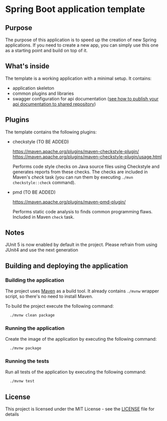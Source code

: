 # Spring Boot application template

## Purpose

The purpose of this application is to speed up the creation of new Spring applications. If you need to create a new app, you can
simply use this one as a starting point and build on top of it.

## What's inside

The template is a working application with a minimal setup. It contains:
 * application skeleton
 * common plugins and libraries
 * swagger configuration for api documentation ([see how to publish your api documentation to shared repository](https://github.com/hmcts/reform-api-docs#publish-swagger-docs))

## Plugins

The template contains the following plugins:

  * checkstyle (TO BE ADDED)

    https://maven.apache.org/plugins/maven-checkstyle-plugin/
    https://maven.apache.org/plugins/maven-checkstyle-plugin/usage.html

    Performs code style checks on Java source files using Checkstyle and generates reports from these checks.
    The checks are included in Maven's *check* task (you can run them by executing `./mvn checkstyle::check` command).

  * pmd (TO BE ADDED)

    https://maven.apache.org/plugins/maven-pmd-plugin/

    Performs static code analysis to finds common programming flaws. Included in Maven `check` task.


## Notes

JUnit 5 is now enabled by default in the project. Please refrain from using JUnit4 and use the next generation

## Building and deploying the application

### Building the application

The project uses [Maven](http://maven.apache.org/) as a build tool. It already contains
`./mvnw` wrapper script, so there's no need to install Maven.

To build the project execute the following command:

```bash
  ./mvnw clean package
```

### Running the application

Create the image of the application by executing the following command:

```bash
  ./mvnw package
```

### Running the tests

Run all tests of the application by executing the following command:

```bash
  ./mvnw test
```

## License

This project is licensed under the MIT License - see the [LICENSE](LICENSE) file for details
